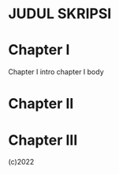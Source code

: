 JUDUL SKRIPSI
=============

# Chapter I
Chapter I intro
chapter I body
# Chapter II
# Chapter III

(c)2022